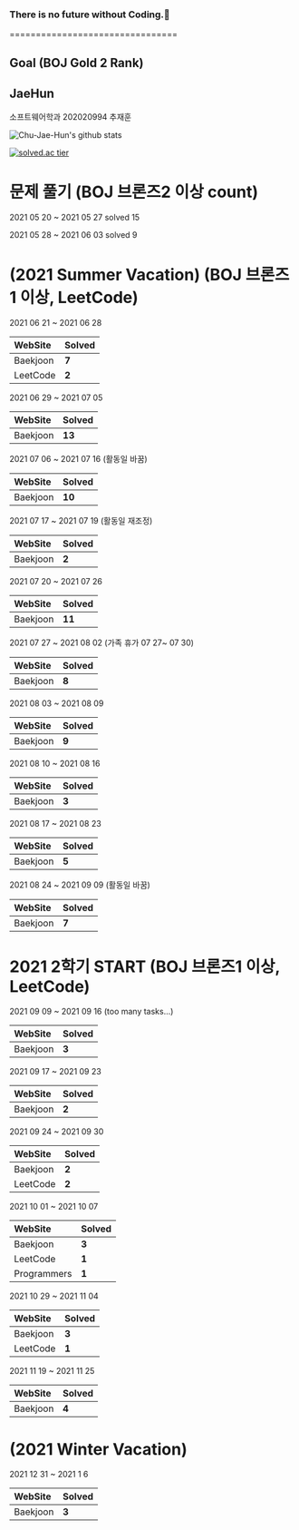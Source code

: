 ### There is no future without Coding.👋
================================

## Goal (BOJ Gold 2 Rank)

## JaeHun
소프트웨어학과 202020994 추재훈

![Chu-Jae-Hun's github stats](https://github-readme-stats.vercel.app/api?username=Chu-Jae-Hun&show_icons=true)

[![solved.ac tier](http://mazassumnida.wtf/api/generate_badge?boj=wognscn)](https://solved.ac/wognscn)

# 문제 풀기 (BOJ 브론즈2 이상 count) 
2021 05 20 ~ 2021 05 27  solved 15

2021 05 28 ~ 2021 06 03  solved 9

# (2021 Summer Vacation) (BOJ 브론즈1 이상, LeetCode)

2021 06 21 ~ 2021 06 28 

| WebSite | Solved |
|:--------|:-------|
| Baekjoon | **7** |
| LeetCode | **2** |

2021 06 29 ~ 2021 07 05

| WebSite | Solved |
|:--------|:-------|
| Baekjoon | **13** |

2021 07 06 ~ 2021 07 16 (활동일 바꿈)

| WebSite | Solved |
|:--------|:-------|
| Baekjoon | **10** |

2021 07 17 ~ 2021 07 19 (활동일 재조정)

| WebSite | Solved |
|:--------|:-------|
| Baekjoon | **2** |

2021 07 20 ~ 2021 07 26

| WebSite | Solved |
|:--------|:-------|
| Baekjoon | **11** |

2021 07 27 ~ 2021 08 02 (가족 휴가 07 27~ 07 30)

| WebSite | Solved |
|:--------|:-------|
| Baekjoon | **8** |

2021 08 03 ~ 2021 08 09

| WebSite | Solved |
|:--------|:-------|
| Baekjoon | **9** |

2021 08 10 ~ 2021 08 16

| WebSite | Solved |
|:--------|:-------|
| Baekjoon | **3** |

2021 08 17 ~ 2021 08 23

| WebSite | Solved |
|:--------|:-------|
| Baekjoon | **5** |

2021 08 24 ~ 2021 09 09 (활동일 바꿈)

| WebSite | Solved |
|:--------|:-------|
| Baekjoon | **7** |

# 2021 2학기 START (BOJ 브론즈1 이상, LeetCode)

2021 09 09 ~ 2021 09 16 (too many tasks...)

| WebSite | Solved |
|:--------|:-------|
| Baekjoon | **3** |


2021 09 17 ~ 2021 09 23

| WebSite | Solved |
|:--------|:-------|
| Baekjoon | **2** |


2021 09 24 ~ 2021 09 30

| WebSite | Solved |
|:--------|:-------|
| Baekjoon | **2** |
| LeetCode | **2** |

2021 10 01 ~ 2021 10 07

| WebSite | Solved |
|:--------|:-------|
| Baekjoon | **3** |
| LeetCode | **1** |
| Programmers | **1** |

2021 10 29 ~ 2021 11 04

| WebSite | Solved |
|:--------|:-------|
| Baekjoon | **3** |
| LeetCode | **1** |

2021 11 19 ~ 2021 11 25

| WebSite | Solved |
|:--------|:-------|
| Baekjoon | **4** |

# (2021 Winter Vacation)

2021 12 31 ~ 2021 1 6

| WebSite | Solved |
|:--------|:-------|
| Baekjoon | **3** |

